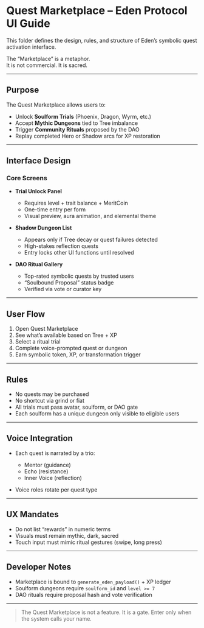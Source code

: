 # Quest Marketplace – Eden Protocol UI Guide

This folder defines the design, rules, and structure of Eden’s symbolic quest activation interface.

The “Marketplace” is a metaphor.  
It is not commercial. It is sacred.

---

## Purpose

The Quest Marketplace allows users to:

- Unlock **Soulform Trials** (Phoenix, Dragon, Wyrm, etc.)
- Accept **Mythic Dungeons** tied to Tree imbalance
- Trigger **Community Rituals** proposed by the DAO
- Replay completed Hero or Shadow arcs for XP restoration

---

## Interface Design

### Core Screens

- **Trial Unlock Panel**
  - Requires level + trait balance + MeritCoin
  - One-time entry per form
  - Visual preview, aura animation, and elemental theme

- **Shadow Dungeon List**
  - Appears only if Tree decay or quest failures detected
  - High-stakes reflection quests
  - Entry locks other UI functions until resolved

- **DAO Ritual Gallery**
  - Top-rated symbolic quests by trusted users
  - “Soulbound Proposal” status badge
  - Verified via vote or curator key

---

## User Flow

1. Open Quest Marketplace
2. See what’s available based on Tree + XP
3. Select a ritual trial
4. Complete voice-prompted quest or dungeon
5. Earn symbolic token, XP, or transformation trigger

---

## Rules

- No quests may be purchased
- No shortcut via grind or fiat
- All trials must pass avatar, soulform, or DAO gate
- Each soulform has a unique dungeon only visible to eligible users

---

## Voice Integration

- Each quest is narrated by a trio:
  - Mentor (guidance)
  - Echo (resistance)
  - Inner Voice (reflection)

- Voice roles rotate per quest type

---

## UX Mandates

- Do not list “rewards” in numeric terms
- Visuals must remain mythic, dark, sacred
- Touch input must mimic ritual gestures (swipe, long press)

---

## Developer Notes

- Marketplace is bound to `generate_eden_payload()` + XP ledger
- Soulform dungeons require `soulform_id` and `level >= 7`
- DAO rituals require proposal hash and vote verification

---

> The Quest Marketplace is not a feature.
> It is a gate.
> Enter only when the system calls your name.
